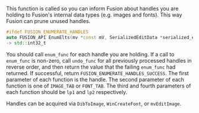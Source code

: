 This function is called so you can inform Fusion about handles you are holding to Fusion's internal data types (e.g. images and fonts). This way Fusion can prune unused handles.
```cpp
#ifdef FUSION_ENUMERATE_HANDLES
auto FUSION_API EnumElts(mv *const mV, SerializedEditData *serialized_edit_data, ENUMELTPROC enum_func, ENUMELTPROC undo_func, LPARAM lp1, LPARAM lp2) noexcept
-> std::int32_t
```
You should call `enum_func` for each handle you are holding.
If a call to `enum_func` is non-zero, call `undo_func` for all previously processed handles in reverse order, and then return the value that the failing `enum_func` had returned.
If successful, return `FUSION_ENUMERATE_HANDLES_SUCCESS`.
The first parameter of each function is the handle.
The second parameter of each function is one of `IMAGE_TAB` or `FONT_TAB`.
The third and fourth parameters of each function should be `lp1` and `lp2` respectively.

Handles can be acquired via `DibToImage`, `WinCreateFont`, or `mvEditImage`.
